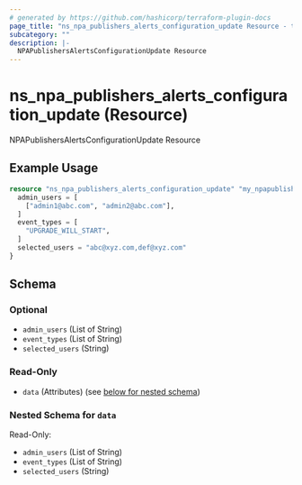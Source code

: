 ```yaml
---
# generated by https://github.com/hashicorp/terraform-plugin-docs
page_title: "ns_npa_publishers_alerts_configuration_update Resource - terraform-provider-ns"
subcategory: ""
description: |-
  NPAPublishersAlertsConfigurationUpdate Resource
---
```


# ns_npa_publishers_alerts_configuration_update (Resource)

NPAPublishersAlertsConfigurationUpdate Resource

## Example Usage

```terraform
resource "ns_npa_publishers_alerts_configuration_update" "my_npapublishersalertsconfigurationupdate" {
  admin_users = [
    ["admin1@abc.com", "admin2@abc.com"],
  ]
  event_types = [
    "UPGRADE_WILL_START",
  ]
  selected_users = "abc@xyz.com,def@xyz.com"
}
```

<!-- schema generated by tfplugindocs -->
## Schema

### Optional

- `admin_users` (List of String)
- `event_types` (List of String)
- `selected_users` (String)

### Read-Only

- `data` (Attributes) (see [below for nested schema](#nestedatt--data))

<a id="nestedatt--data"></a>
### Nested Schema for `data`

Read-Only:

- `admin_users` (List of String)
- `event_types` (List of String)
- `selected_users` (String)



